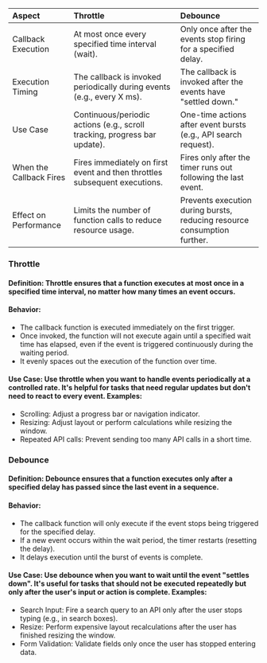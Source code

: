 | Aspect | Throttle | Debounce |
| :-- | :-- | :-- |
| Callback Execution | At most once every specified time interval (wait). | Only once after the events stop firing for a specified delay. |
| Execution Timing | The callback is invoked periodically during events (e.g., every X ms). | The callback is invoked after the events have "settled down." |
| Use Case | Continuous/periodic actions (e.g., scroll tracking, progress bar update). | One-time actions after event bursts (e.g., API search request). |
| When the Callback Fires | Fires immediately on first event and then throttles subsequent executions. | Fires only after the timer runs out following the last event. |
| Effect on Performance | Limits the number of function calls to reduce resource usage. | Prevents execution during bursts, reducing resource consumption further. |


### Throttle
#### Definition: Throttle ensures that a function executes at most once in a specified time interval, no matter how many times an event occurs.

#### Behavior:

* The callback function is executed immediately on the first trigger.
* Once invoked, the function will not execute again until a specified wait time has elapsed, even if the event is triggered continuously during the waiting period.
* It evenly spaces out the execution of the function over time.
  
#### Use Case: Use throttle when you want to handle events periodically at a controlled rate. It's helpful for tasks that need regular updates but don't need to react to every event. Examples:

* Scrolling: Adjust a progress bar or navigation indicator.
* Resizing: Adjust layout or perform calculations while resizing the window.
* Repeated API calls: Prevent sending too many API calls in a short time.

### Debounce
#### Definition: Debounce ensures that a function executes only after a specified delay has passed since the last event in a sequence.

#### Behavior:
* The callback function will only execute if the event stops being triggered for the specified delay.
* If a new event occurs within the wait period, the timer restarts (resetting the delay).
* It delays execution until the burst of events is complete.
  
#### Use Case: Use debounce when you want to wait until the event "settles down". It's useful for tasks that should not be executed repeatedly but only after the user's input or action is complete. Examples:

* Search Input: Fire a search query to an API only after the user stops typing (e.g., in search boxes).
* Resize: Perform expensive layout recalculations after the user has finished resizing the window.
* Form Validation: Validate fields only once the user has stopped entering data.
